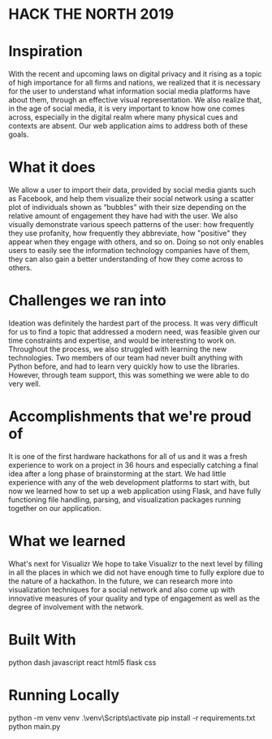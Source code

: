 # HACK THE NORTH 2019 

# Inspiration
With the recent and upcoming laws on digital privacy and it rising as a topic of high importance for all firms and nations, we realized that it is necessary for the user to understand what information social media platforms have about them, through an effective visual representation. We also realize that, in the age of social media, it is very important to know how one comes across, especially in the digital realm where many physical cues and contexts are absent. Our web application aims to address both of these goals.

# What it does
We allow a user to import their data, provided by social media giants such as Facebook, and help them visualize their social network using a scatter plot of individuals shown as “bubbles” with their size depending on the relative amount of engagement they have had with the user. We also visually demonstrate various speech patterns of the user: how frequently they use profanity, how frequently they abbreviate, how "positive" they appear when they engage with others, and so on. Doing so not only enables users to easily see the information technology companies have of them, they can also gain a better understanding of how they come across to others.

# Challenges we ran into
Ideation was definitely the hardest part of the process. It was very difficult for us to find a topic that addressed a modern need, was feasible given our time constraints and expertise, and would be interesting to work on. Throughout the process, we also struggled with learning the new technologies. Two members of our team had never built anything with Python before, and had to learn very quickly how to use the libraries. However, through team support, this was something we were able to do very well.

# Accomplishments that we're proud of
It is one of the first hardware hackathons for all of us and it was a fresh experience to work on a project in 36 hours and especially catching a final idea after a long phase of brainstorming at the start. We had little experience with any of the web development platforms to start with, but now we learned how to set up a web application using Flask, and have fully functioning file handling, parsing, and visualization packages running together on our application.

# What we learned
What's next for Visualizr We hope to take Visualizr to the next level by filling in all the places in which we did not have enough time to fully explore due to the nature of a hackathon. In the future, we can research more into visualization techniques for a social network and also come up with innovative measures of your quality and type of engagement as well as the degree of involvement with the network.

# Built With
python
dash
javascript
react
html5
flask
css

# Running Locally
python -m venv venv
.\venv\Scripts\activate
pip install -r requirements.txt
python main.py
